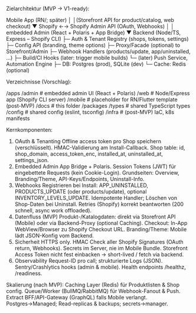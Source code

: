 Zielarchitektur (MVP → V1-ready):

Mobile App (RN/; später)
         │
         │(Storefront API for product/catalog, web checkout)
         ▼
Shopify ←→ Shopify Admin API (OAuth, Webhooks)
         │
         │ embedded Admin (React + Polaris + App Bridge)
         ▼
   Backend (Node/TS, Express – Shopify CLI)
     ├─ Auth & Tenant Registry (shops, tokens, settings)
     ├─ Config API (branding, theme options)
     ├─ Proxy/Facade (optional) to Storefront/Admin
     ├─ Webhook Handlers (products/update, app/uninstalled, …)
     ├─ Build/CI Hooks (later: trigger mobile builds)
     └─ (later) Push Service, Automation Engine
     ├─ DB: Postgres (prod), SQLite (dev)
     └─ Cache: Redis (optional)



Verzeichnisse (Vorschlag):

/apps
  /admin            # embedded admin UI (React + Polaris)
  /web              # Node/Express app (Shopify CLI server)
  /mobile           # placeholder for RN/Flutter template (post-MVP)
/docs               # this folder
/packages
  /types            # shared TypeScript types
  /config           # shared config (eslint, tsconfig)
/infra              # (post-MVP) IaC, k8s manifests


Kernkomponenten:

1) OAuth & Tenanting
Offline access token pro Shop speichern (verschlüsselt).
HMAC-Validierung am Install-Callback.
Shop table: id, shop_domain, access_token_enc, installed_at, uninstalled_at, settings_json.
2) Embedded Admin
App Bridge + Polaris.
Session Tokens (JWT) für eingebettete Requests (kein Cookie-Login).
Grundseiten: Overview, Branding/Theme, API-Keys/Endpoints, Uninstall-Info.
3) Webhooks
Registrieren bei Install: APP_UNINSTALLED, PRODUCTS_UPDATE (oder products/update), optional INVENTORY_LEVELS_UPDATE.
Idempotente Handler; Löschen von Shop-Daten bei Uninstall.
Retries (Shopify) korrekt beantworten (200 schnell, async work offloaded).
4) Datenfluss (MVP)
Produkt-/Katalogdaten: direkt via Storefront API (Mobile) oder via Backend-Proxy (optional Caching).
Checkout: In-App WebView/Browser zu Shopify Checkout URL.
Branding/Theme: Mobile lädt JSON-Konfig vom Backend.
5) Sicherheit
HTTPS only.
HMAC Check aller Shopify Signatures (OAuth return, Webhooks).
Secrets im Server, nie im Mobile Bundle. Storefront Access Token nicht fest einbacken → short-lived / fetch via backend.
6) Observability
Request-ID pro call; strukturierte Logs (JSON).
Sentry/Crashlytics hooks (admin & mobile).
Health endpoints /healthz, /readiness.

Skalierung (nach MVP):
Caching Layer (Redis) für Produktlisten & Shop config.
Queue/Worker (BullMQ/RabbitMQ) für Webhook-Fanout & Push.
Extract BFF/API-Gateway (GraphQL) falls Mobile verlangt.
Postgres→Managed; Read-replicas & backups; secrets→manager.